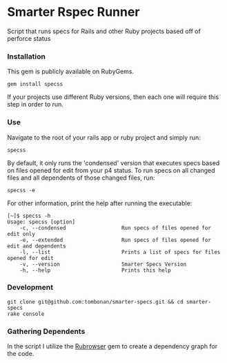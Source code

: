 # Smarter Rspec Runner
Script that runs specs for Rails and other Ruby projects based off of perforce status

### Installation
This gem is publicly available on RubyGems. 

```
gem install specss
```

If your projects use different Ruby versions, then each one will require this step in order to run.

### Use
Navigate to the root of your rails app or ruby project and simply run:

``` 
specss
```

By default, it only runs the 'condensed' version that executes specs based on files opened for edit from your p4 status. To run specs on all 
changed files and all dependents of those changed files, run:

```
specss -e
```

For other information, print the help after running the executable:

```
[~]$ specss -h
Usage: specss [option]
    -c, --condensed                  Run specs of files opened for edit only
    -e, --extended                   Run specs of files opened for edit and dependents
    -l, --list                       Prints a list of specs for files opened for edit
    -v, --version                    Smarter Specs Version
    -h, --help                       Prints this help
```

### Development
```
git clone git@github.com:tombonan/smarter-specs.git && cd smarter-specs
rake console
```

### Gathering Dependents
In the script I utilize the [Rubrowser](https://github.com/emad-elsaid/rubrowser) gem to create a dependency graph for the code. 

